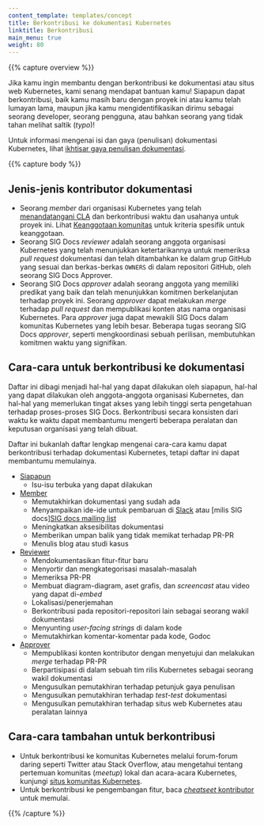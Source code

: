 ```yaml
---
content_template: templates/concept
title: Berkontribusi ke dokumentasi Kubernetes
linktitle: Berkontribusi
main_menu: true
weight: 80
---
```


{{% capture overview %}}

Jika kamu ingin membantu dengan berkontribusi ke dokumentasi atau situs web Kubernetes,
kami senang mendapat bantuan kamu! Siapapun dapat berkontribusi, baik kamu masih baru dengan
proyek ini atau kamu telah lumayan lama, maupun jika kamu mengidentifikasikan dirimu sebagai seorang
developer, seorang pengguna, atau bahkan seorang yang tidak tahan melihat saltik (_typo_)!

Untuk informasi mengenai isi dan gaya (penulisan)
dokumentasi Kubernetes, lihat [ikhtisar gaya penulisan dokumentasi](/docs/contribute/style/).

{{% capture body %}}

## Jenis-jenis kontributor dokumentasi

- Seorang _member_ dari organisasi Kubernetes yang telah [menandatangani CLA](/docs/contribute/start#sign-the-cla)
  dan berkontribusi waktu dan usahanya untuk proyek ini. Lihat
  [Keanggotaan komunitas](https://github.com/kubernetes/community/blob/master/community-membership.md)
  untuk kriteria spesifik untuk keanggotaan.
- Seorang SIG Docs _reviewer_ adalah seorang anggota organisasi Kubernetes yang telah
  menunjukkan ketertarikannya untuk memeriksa _pull request_ dokumentasi dan telah
  ditambahkan ke dalam grup GitHub yang sesuai dan berkas-berkas `OWNERS` di dalam
  repositori GitHub, oleh seorang SIG Docs Approver.
- Seorang SIG Docs _approver_ adalah seorang anggota yang memiliki predikat
  yang baik dan telah menunjukkan komitmen berkelanjutan terhadap proyek ini.
  Seorang _approver_ dapat melakukan _merge_ terhadap _pull request_ dan
  mempublikasi konten atas nama organisasi Kubernetes.
  Para _approver_ juga dapat mewakili SIG Docs dalam komunitas Kubernetes
  yang lebih besar. Beberapa tugas seorang SIG Docs _approver_, seperti
  mengkoordinasi sebuah perilisan, membutuhkan komitmen waktu yang signifikan.

## Cara-cara untuk berkontribusi ke dokumentasi

Daftar ini dibagi menjadi hal-hal yang dapat dilakukan oleh siapapun, hal-hal yang
dapat dilakukan oleh anggota-anggota organisasi Kubernetes, dan hal-hal yang
memerlukan tingat akses yang lebih tinggi serta pengetahuan terhadap proses-proses
SIG Docs. Berkontribusi secara konsisten dari waktu ke waktu dapat membantumu
mengerti beberapa peralatan dan keputusan organisasi yang telah dibuat.

Daftar ini bukanlah daftar lengkap mengenai cara-cara kamu dapat berkontribusi
terhadap dokumentasi Kubernetes, tetapi daftar ini dapat membantumu memulainya.

- [Siapapun](/docs/contribute/start/)
  - Isu-isu terbuka yang dapat dilakukan
- [Member](/docs/contribute/start/)
  - Memutakhirkan dokumentasi yang sudah ada
  - Menyampaikan ide-ide untuk pembaruan di [Slack](http://slack.k8s.io/) atau [milis SIG docs][SIG docs mailing list](https://groups.google.com/forum/#!forum/kubernetes-sig-docs)
  - Meningkatkan aksesibilitas dokumentasi
  - Memberikan umpan balik yang tidak memikat terhadap PR-PR
  - Menulis blog atau studi kasus
- [Reviewer](/docs/contribute/intermediate/)
  - Mendokumentasikan fitur-fitur baru
  - Menyortir dan mengkategorisasi masalah-masalah
  - Memeriksa PR-PR
  - Membuat diagram-diagram, aset grafis, dan _screencast_ atau video yang dapat di-_embed_
  - Lokalisasi/penerjemahan
  - Berkontribusi pada repositori-repositori lain sebagai seorang wakil dokumentasi
  - Menyunting _user-facing strings_ di dalam kode
  - Memutakhirkan komentar-komentar pada kode, Godoc
- [Approver](/docs/contribute/advanced/)
  - Mempublikasi konten kontributor dengan menyetujui dan melakukan _merge_ terhadap PR-PR
  - Berpartisipasi di dalam sebuah tim rilis Kubernetes sebagai seorang wakil dokumentasi
  - Mengusulkan pemutakhiran terhadap petunjuk gaya penulisan
  - Mengusulkan pemutakhiran terhadap _test-test_ dokumentasi
  - Mengusulkan pemutakhiran terhadap situs web Kubernetes atau peralatan lainnya

## Cara-cara tambahan untuk berkontribusi

- Untuk berkontribusi ke komunitas Kubernetes melalui forum-forum daring seperti Twitter atau Stack Overflow, atau mengetahui tentang pertemuan komunitas (_meetup_) lokal dan acara-acara Kubernetes, kunjungi [situs komunitas Kubernetes](/community/).
- Untuk berkontribusi ke pengembangan fitur, baca [_cheatseet_ kontributor](https://github.com/kubernetes/community/tree/master/contributors/guide/contributor-cheatsheet) untuk memulai.

{{% /capture %}}
